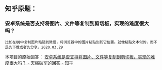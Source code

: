 ## 知乎原题：
### 安卓系统是否支持将图片、文件等复制到剪切板，实现的难度很大吗？
`比如在QQ中复制图片粘贴到微信，将浏览器中的图片粘贴到其它位置。就像粘贴文本似的，而不是先下载或者先分享。2020.03.29`

本项目的原始回答：
[安卓系统是否支持将图片、文件等复制到剪切板，实现的难度很大吗？ - 天枢破军的回答 - 知乎](https://www.zhihu.com/question/383487413/answer/1118013449)
